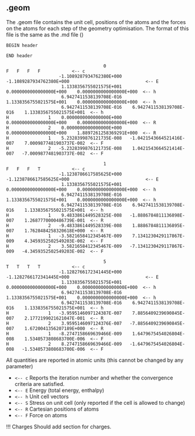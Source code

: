 ## .geom

The .geom file contains the unit cell, positions of the atoms and the forces on the atoms for each step of the geometry optimisation.
The format of this file is the same as the .md file ()

```
BEGIN header

END header

                                     0                                     F   F   F   F            <-- c
                    -1.1089287934762380E+000   -1.1089287934762380E+000                             <-- E
                     1.1338356755021575E+001    0.0000000000000000E+000    0.0000000000000000E+000  <-- h
                     6.9427411538139708E-016    1.1338356755021575E+001    0.0000000000000000E+000  <-- h
                     6.9427411538139708E-016    6.9427411538139708E-016    1.1338356755021575E+001  <-- h
H               1    0.0000000000000000E+000    0.0000000000000000E+000    0.0000000000000000E+000  <-- R
H               2    0.0000000000000000E+000    0.0000000000000000E+000    1.8897261258369291E+000  <-- R
H               1    5.2328399876121735E-008   -1.0421543664521416E-007    7.0009877481903737E-002  <-- F
H               2   -5.2328399876121735E-008    1.0421543664521414E-007   -7.0009877481903737E-002  <-- F

                                     1                                     F   F   F   T            <-- c
                    -1.1238786617585625E+000   -1.1238786617585625E+000                             <-- E
                     1.1338356755021575E+001    0.0000000000000000E+000    0.0000000000000000E+000  <-- h
                     6.9427411538139708E-016    1.1338356755021575E+001    0.0000000000000000E+000  <-- h
                     6.9427411538139708E-016    6.9427411538139708E-016    1.1338356755021575E+001  <-- h
H               1    9.4833861449528325E-008   -1.8886784811136898E-007    1.2687770000486739E-001  <-- R
H               2   -9.4833861449528339E-008    1.8886784811136895E-007    1.7628484258320618E+000  <-- R
H               1   -3.5821658412345467E-009    7.1341230429117867E-009    4.3459352502549203E-002  <-- F
H               2    3.5821658412345467E-009   -7.1341230429117867E-009   -4.3459352502549203E-002  <-- F

                                     5                                     T   T   T   T            <-- c
                    -1.1282766172341445E+000   -1.1282766172341445E+000                             <-- E
                     1.1338356755021575E+001    0.0000000000000000E+000    0.0000000000000000E+000  <-- h
                     6.9427411538139708E-016    1.1338356755021575E+001    0.0000000000000000E+000  <-- h
                     6.9427411538139708E-016    6.9427411538139708E-016    1.1338356755021575E+001  <-- h
H               1   -3.9595146097124387E-007    7.8856409239690845E-007    2.1772199021621047E-001  <-- R
H               2    3.9595146097124376E-007   -7.8856409239690845E-007    1.6720041356207189E+000  <-- R
H               1   -8.2747158669639466E-009    1.6479675454026804E-008    1.5340573808683700E-006  <-- F
H               2    8.2747158669639466E-009   -1.6479675454026804E-008   -1.5340573808683700E-006  <-- F
```

All quantities are reported in atomic units (this cannot be changed by any parameter)

* `<-- c` Reports the iteration number and whether the convergence criteria are satisfied.
* `<-- E` Energy (total energy, enthalpy)
* `<-- h` Unit cell vectors
* `<-- S` Stress on unit cell (only reported if the cell is allowed to change)
* `<-- R` Cartesian positions of atoms
* `<-- F` Force on atoms


!!! Charges
    Should add section for charges.
